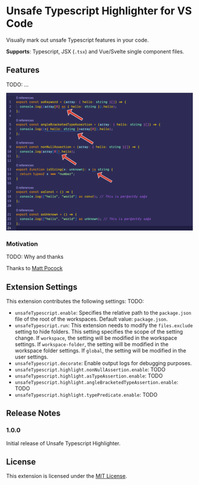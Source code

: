 # Unsafe Typescript Highlighter for VS Code

Visually mark out unsafe Typescript features in your code.

**Supports**: Typescript, JSX (`.tsx`) and Vue/Svelte single component files.

## Features

TODO: ...

![Highlight Typescript unsafe features](assets/image.png)

### Motivation

TODO: Why and thanks

Thanks to [Matt Pocock](https://twitter.com/mattpocockuk/status/1732485506556940782)

## Extension Settings

This extension contributes the following settings: TODO: 

- `unsafeTypescript.enable`: Specifies the relative path to the `package.json` file of the root of the workspaces. Default value: `package.json`.
- `unsafeTypescript.run`: This extension needs to modify the `files.exclude` setting to hide folders. This setting specifies the scope of the setting change. If `workspace`, the setting will be modified in the workspace settings. If `workspace-folder`, the setting will be modified in the workspace folder settings. If `global`, the setting will be modified in the user settings.
- `unsafeTypescript.decorate`: Enable output logs for debugging purposes.
- `unsafeTypescript.highlight.nonNullAssertion.enable`: TODO
- `unsafeTypescript.highlight.asTypeAssertion.enable`: TODO
- `unsafeTypescript.highlight.angleBracketedTypeAssertion.enable`: TODO
- `unsafeTypescript.highlight.typePredicate.enable`: TODO

## Release Notes

### 1.0.0

Initial release of Unsafe Typescript Highlighter.

## License

This extension is licensed under the [MIT License](LICENSE).
